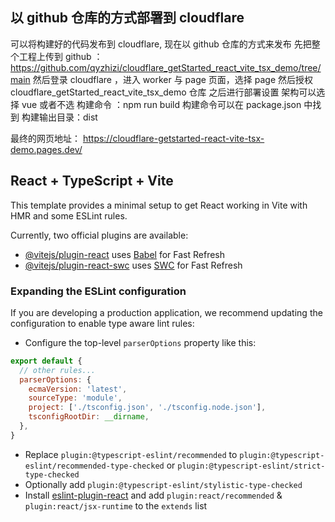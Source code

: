 ## 以 github 仓库的方式部署到 cloudflare
可以将构建好的代码发布到 cloudflare, 现在以 github 仓库的方式来发布
先把整个工程上传到 github ：
https://github.com/qyzhizi/cloudflare_getStarted_react_vite_tsx_demo/tree/main
然后登录 cloudflare ，进入 worker 与 page 页面，选择 page 然后授权 cloudflare_getStarted_react_vite_tsx_demo 仓库
之后进行部署设置
架构可以选择 vue 或者不选
构建命令 ：npm run build
构建命令可以在 package.json 中找到
构建输出目录：dist

最终的网页地址： https://cloudflare-getstarted-react-vite-tsx-demo.pages.dev/

## React + TypeScript + Vite

This template provides a minimal setup to get React working in Vite with HMR and some ESLint rules.

Currently, two official plugins are available:

- [@vitejs/plugin-react](https://github.com/vitejs/vite-plugin-react/blob/main/packages/plugin-react/README.md) uses [Babel](https://babeljs.io/) for Fast Refresh
- [@vitejs/plugin-react-swc](https://github.com/vitejs/vite-plugin-react-swc) uses [SWC](https://swc.rs/) for Fast Refresh

### Expanding the ESLint configuration

If you are developing a production application, we recommend updating the configuration to enable type aware lint rules:

- Configure the top-level `parserOptions` property like this:

```js
export default {
  // other rules...
  parserOptions: {
    ecmaVersion: 'latest',
    sourceType: 'module',
    project: ['./tsconfig.json', './tsconfig.node.json'],
    tsconfigRootDir: __dirname,
  },
}
```

- Replace `plugin:@typescript-eslint/recommended` to `plugin:@typescript-eslint/recommended-type-checked` or `plugin:@typescript-eslint/strict-type-checked`
- Optionally add `plugin:@typescript-eslint/stylistic-type-checked`
- Install [eslint-plugin-react](https://github.com/jsx-eslint/eslint-plugin-react) and add `plugin:react/recommended` & `plugin:react/jsx-runtime` to the `extends` list
